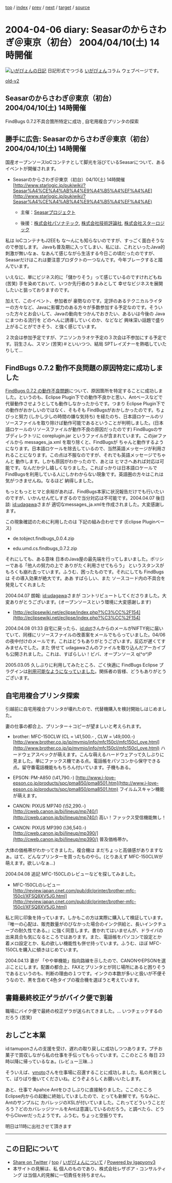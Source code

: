 [top](../index.html) 
 / [index](index.html) 
 / [prev](ig040405.html) 
 / [next](ig040407.html) 
 / [target](https://www.igapyon.jp/igapyon/diary/2004/ig040406.html) 
 / [source](https://github.com/igapyon/diary/blob/master/2004/ig040406.src.md) 

2004-04-06 diary: Seasarのからさわぎ＠東京（初台） 2004/04/10(土) 14時開催
=====================================================================================================
[![いがぴょんの日記](https://www.igapyon.jp/igapyon/diary/images/iga200306s.jpg "いがぴょん")](https://www.igapyon.jp/igapyon/diary/memo/memoigapyon.html) 日記形式でつづる [いがぴょん](https://www.igapyon.jp/igapyon/diary/memo/memoigapyon.html)コラム ウェブページです。

[old-v2](ig040406-orig.html)

## Seasarのからさわぎ＠東京（初台） 2004/04/10(土) 14時開催

FindBugs 0.7.2不具合箇所特定に成功 , 自宅用複合プリンタの探索


## 勝手に広告: Seasarのからさわぎ＠東京（初台） 2004/04/10(土) 14時開催

国産オープンソースIoCコンテナとして脚光を浴びているSeasarについて、あるイベントが開催されます。

* Seasarのからさわぎ＠東京（初台）04/10(土) 14時開催
  [http://www.starlogic.jp/pukiwiki/?Seasar%A4%CE%A4%AB%A4%E9%A4%B5%A4%EF%A4%AE](http://www.starlogic.jp/pukiwiki/?Seasar%A4%CE%A4%AB%A4%E9%A4%B5%A4%EF%A4%AE)
  
  * 主催：[Seasarプロジェクト](http://www.seasar.org/)
    
  * 後援：[株式会社パソナテック](http://www.pasonatech.co.jp/), [株式会社技術評論社](http://www.gihyo.co.jp/), [株式会社スターロジック](http://www.starlogic.jp)
  

私は IoCコンテナもJ2EEも な～んにも知らないのですが、すっごく面白そうなので参加します。
Javaも普及期に入ってしまい、私には、これといったJava的刺激が無いなぁ、なあんて感じながら生活する今日この頃だったのですが、Seasarだけはこれは要注意プロダクトの一つなんです。今年ブレークすると踏んでいます。

いえなに、単にビジネス的に「儲かりそう」って感じているのですけれどもね
(苦笑) 手を染めておいて、いつか先行者のうまみとして 幸せなビジネスを展開したいと狙っておりますのです。

加えて、このイベント、参加者が 豪勢なのです。定評のあるテクニカルライターの方々など、Javaに影響力のある方々が多数参加する予定なのです。そういった方々とお会いして、Javaの動向をつかんでおきたい、あるいは今後の Javaにまつわる流行を どのへんに誘導していくのか、などなど 興味深い話題で盛り上がることができそう、と強く感じています。

２次会は参加予定ですが、アニソンカラオケ予定の３次会は不参加にする予定です。羽生さん、スマン
(苦笑)＃といいつつ、結局 SPTレイズナーを熱唱していたりして…

## FindBugs 0.7.2 動作不良問題の原因特定に成功しました

[FindBugs 0.7.2 の動作不良問題](ig040219.html)について、原因箇所を特定することに成功しました。というのも、Eclipse Plugin下での動作不良かと思い、Antベースなどで代替動作させようとしても動作しなかったからです。つまり
Eclipse Plugin下での動作がおかしいのではなく、そもそも FindBugsがおかしかったのです。ちょびっと努力 (しかし少しの時間の嫌な気持ち) を経たのち、日本語ロケールのリソースファイルを取り除けば動作可能であるということが判明しました。(日本語ロケールのリソースファイルが動作不良の原因だったのです)
FindBugsのサブディレクトリに coreplugin.jar というファイルが含まれています。このjarファイルから
messages_ja.xml を取り除くと、FindBugsが ちゃんと動作するようになります。日本語ロケールを除去しているので、当然英語メッセージが利用されることになります。この点は不服なのですが、それでも英語メッセージでちゃんと 動作します。しかも原因がわかったので、あとは ヒマさへあれば対応は可能です。なんだか少し嬉しくなりました。こればっかりは日本語ロケールで FindBugsを利用している人にしかわからない現象です。英語圏の方々はこれは気がつきませんね。なるほど 納得しました。

もっともっとヒマと余裕があれば、FindBugs本家に状況報告だけでも行いたいのですが、いかんせん忙しすぎるので当分対応は不可能です。2004.04.07 後日談: [id:udagawa](http://d.hatena.ne.jp/udagawa/)さまが 適切なmessages_ja.xmlを作成されました。大変感謝します。

この現象確認のために利用したのは 下記の組み合わせです (Eclipse Pluginベース)

* de.tobject.findbugs_0.0.4.zip
  
* edu.umd.cs.findbugs_0.7.2.zip

それにしても、ある意味 日本のJava屋の最先端を行ってしまいました。ポリシーである「他人の努力の上で ありがたく利用させてもらう」 というスタンスがもろくも崩れ去っています。ふうむ、困ったものです。それにしても FindBugsは その導入効果が絶大です。ああ すばらしい、また ソースコード内の不具合を発見してくれました

2004.04.07 朗報: [id:udagawa](http://d.hatena.ne.jp/udagawa/)さまが コントリビュートしてくださりました。大変ありがとうございます。(オープンソースという環境に大変感謝します)

* [http://eclipsewiki.net/eclipse/index.php?%C3%CC%2F154](http://eclipsewiki.net/eclipse/index.php?%C3%CC%2F154) 

2004.04.08 01:33 自宅に戻ったら、[id:dot](http://d.hatena.ne.jp/dot/)さんからのメールがNIFTY宛に届いていて、同様にリソースファイルの改善案をメールでもらっていました。04/06の夜中付けのメールです。これはどうもありがとうございます。反応が遅くてすみませんでした。また 併せて udagawaさんのファイルを取り込んだアーカイブも公開されました。これは、すばらしい！ビバ、オープンソース q(^o^)P

2005.03.05 久しぶりに利用してみたところ、ごく快適に FindBugs Eclipse プラグインは[利用可能なようになっていました](ig040219.html)。関係者の皆様、どうもありがとうございます。

## 自宅用複合プリンタ探索

引越前に自宅用複合プリンタが壊れたので、代替機購入を検討開始しはじめました。

妻の仕事の都合上、プリンター＋コピーが望ましいと考えられます。

* brother: MFC-150CLW (CL = \41,500.- , CLW = \49,000.-)
  [http://www.brother.co.jp/jp/mymio/info/mfc150cl/mfc150cl_ove.html](http://www.brother.co.jp/jp/mymio/info/mfc150cl/mfc150cl_ove.html)
  ハードウェアスペックが萌えます。こんな萌えるハードウェアって久しぶりに見ました。単にファックス機である点。電話帳をパソコンから保守できる点。留守番電話機能ももちろん付いています。子機もある。
  
* EPSON: PM-A850 (\41,790.-)
  [http://www.i-love-epson.co.jp/products/spc/pma850/pma8501.htm](http://www.i-love-epson.co.jp/products/spc/pma850/pma8501.htm)
  フイルムスキャン機能が萌えます。
  
* CANON: PIXUS MP740 (\52,290.-)
  [http://cweb.canon.jp/bj/lineup/mp740/](http://cweb.canon.jp/bj/lineup/mp740/)
  高い！ファックス受信機能無し！
  
* CANON: PIXUS MP390 (\36,540.-)
  [http://cweb.canon.jp/bj/lineup/mp390/](http://cweb.canon.jp/bj/lineup/mp390/)
  普及価格帯か。

大体の価格帯がわかってきました。複合機は まだちょっと高値感がありますなぁ。はて、どんなプリンターを買ったものやら。(とりあえず
MFC-150CLWが萌えます。欲しいなぁ…)

2004.04.08 追記 MFC-150CLのレビューなどを探してみました。

* MFC-150CLのレビュー
  [http://review.japan.cnet.com/pub/dir/printer/brother-mfc-150cl/XFSQ8XV5JG.html](http://review.japan.cnet.com/pub/dir/printer/brother-mfc-150cl/XFSQ8XV5JG.html)

私と同じ印象を持っています。しかもこの方は実際に購入して検証しています。『唯一の心配は、販売数量がのびなかった場合のインク供給と、長いインクチューブの耐久性である。』に強く同意します。書かれてはいませんが、ドライバの出来具合も気になるところではあります。また、電話帳をパソコンで設定とか 着メロ設定とか、私の欲しい機能性も併せ持っています。ふうむ、ほぼ
MFC-150CLを購入に傾きはじめています。

2004.04.13 妻が 「やや単機能」指向路線を示したので、CANONやEPSONを選ぶことにします。配置の都合上、FAXとプリンタとが同じ場所にあると困りそうであるというのも、判断の理由の１つです。インクの本数が多いと扱いが不便そうなので、黒を含めて4色タイプの複合機を選ぼうと考えています。

## 書籍最終校正ゲラがバイク便で到着

職場にバイク便で最終の校正ゲラが送られてきました。… いつチェックするのだろう (苦笑)

## おしごと本業

id:tamuponさんの支援を受け、遅れの取り戻しに成功しつつあります。プチお菓子で買収しながら私の仕事を手伝ってもらっています。ここのところ 毎日 23時以降に帰っているなぁ。(レビュー三昧…)

そういえば、[ymoto](http://d.hatena.ne.jp/ymoto/)さんを仕事場に召還することに成功しました。私の片腕として、ばりばり働いてくださいね。どうぞよろしくお願いいたします。

あと、仕事で Apahce Antをひさしぶりに直接触りました。ここのところ Eclipse内からの起動に終始していましたので、とっても新鮮です。ちなみに、Antのサンプルに カバレッジのXSLが付いていました。これってどういうことだろう？どのカバレッジツールをAntは意識しているのだろう。と調べたら、どうやらCloverだったようです。ふうむ。ちょっと空振りです。

明日は11時に出社させて頂きます


----------------------------------------------------------------------------------------------------

## この日記について

* [Share on Twitter](https://twitter.com/intent/tweet?hashtags=igapyon%2Cdiary%2C%E3%81%84%E3%81%8C%E3%81%B4%E3%82%87%E3%82%93&text=Seasar%E3%81%AE%E3%81%8B%E3%82%89%E3%81%95%E3%82%8F%E3%81%8E%EF%BC%A0%E6%9D%B1%E4%BA%AC%EF%BC%88%E5%88%9D%E5%8F%B0%EF%BC%89+2004%2F04%2F10%28%E5%9C%9F%29+14%E6%99%82%E9%96%8B%E5%82%AC&url=https%3A%2F%2Fwww.igapyon.jp%2Figapyon%2Fdiary%2F2004%2Fig040406.html) / [top](../index.html) / [いがぴょんについて](https://www.igapyon.jp/igapyon/diary/memo/memoigapyon.html) / [Powered by Igapyonv3](https://github.com/igapyon/igapyonv3)
* 本サイトの見解は、私 個人のものであり、株式会社レザボア・コンサルティング は当個人的見解に一切責任を持ちません。 
